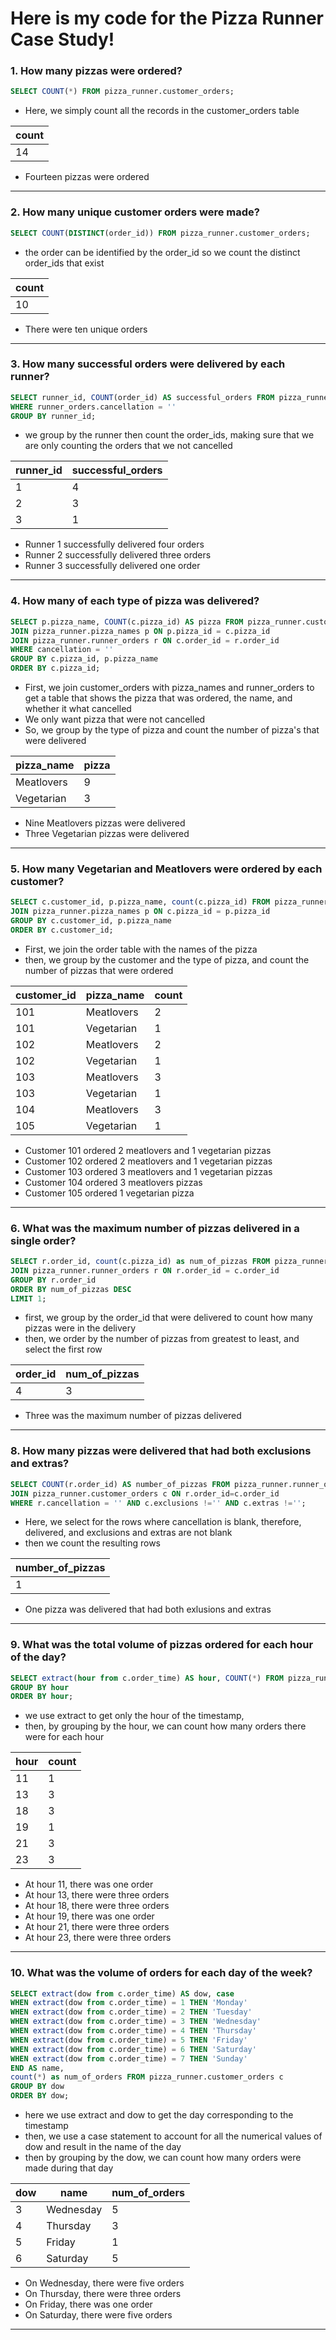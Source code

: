 # Here is my code for the Pizza Runner Case Study!
### 1. How many pizzas were ordered?
```sql
SELECT COUNT(*) FROM pizza_runner.customer_orders;
```
- Here, we simply count all the records in the customer_orders table
  
| count |
| ----- |
| 14    |

- Fourteen pizzas were ordered
---
### 2. How many unique customer orders were made?
```sql
SELECT COUNT(DISTINCT(order_id)) FROM pizza_runner.customer_orders;
```
- the order can be identified by the order_id so we count the distinct order_ids that exist
  
| count |
| ----- |
| 10    |

- There were ten unique orders
---
### 3. How many successful orders were delivered by each runner?
```sql
SELECT runner_id, COUNT(order_id) AS successful_orders FROM pizza_runner.runner_orders
WHERE runner_orders.cancellation = ''
GROUP BY runner_id;
```
- we group by the runner then count the order_ids, making sure that we are only counting the orders that we not cancelled

| runner_id | successful_orders |
| --------- | ----------------- |
| 1         | 4                 |
| 2         | 3                 |
| 3         | 1                 |

- Runner 1 successfully delivered four orders
- Runner 2 successfully delivered three orders
- Runner 3 successfully delivered one order
---
### 4. How many of each type of pizza was delivered?
```sql
SELECT p.pizza_name, COUNT(c.pizza_id) AS pizza FROM pizza_runner.customer_orders c
JOIN pizza_runner.pizza_names p ON p.pizza_id = c.pizza_id
JOIN pizza_runner.runner_orders r ON c.order_id = r.order_id
WHERE cancellation = ''
GROUP BY c.pizza_id, p.pizza_name
ORDER BY c.pizza_id;
```
- First, we join customer_orders with pizza_names and runner_orders to get a table that shows the pizza that was ordered, the name, and whether it what cancelled
- We only want pizza that were not cancelled
- So, we group by the type of pizza and count the number of pizza's that were delivered
  
| pizza_name | pizza |
| ---------- | ----- |
| Meatlovers | 9     |
| Vegetarian | 3     |

- Nine Meatlovers pizzas were delivered
- Three Vegetarian pizzas were delivered
---
### 5. How many Vegetarian and Meatlovers were ordered by each customer?
```sql
SELECT c.customer_id, p.pizza_name, count(c.pizza_id) FROM pizza_runner.customer_orders c
JOIN pizza_runner.pizza_names p ON c.pizza_id = p.pizza_id
GROUP BY c.customer_id, p.pizza_name
ORDER BY c.customer_id;
```
- First, we join the order table with the names of the pizza
- then, we group by the customer and the type of pizza, and count the number of pizzas that were ordered

| customer_id | pizza_name | count |
| ----------- | ---------- | ----- |
| 101         | Meatlovers | 2     |
| 101         | Vegetarian | 1     |
| 102         | Meatlovers | 2     |
| 102         | Vegetarian | 1     |
| 103         | Meatlovers | 3     |
| 103         | Vegetarian | 1     |
| 104         | Meatlovers | 3     |
| 105         | Vegetarian | 1     |

- Customer 101 ordered 2 meatlovers and 1 vegetarian pizzas
- Customer 102 ordered 2 meatlovers and 1 vegetarian pizzas
- Customer 103 ordered 3 meatlovers and 1 vegetarian pizzas
- Customer 104 ordered 3 meatlovers pizzas
- Customer 105 ordered 1 vegetarian pizza
---

### 6. What was the maximum number of pizzas delivered in a single order?
```sql
SELECT r.order_id, count(c.pizza_id) as num_of_pizzas FROM pizza_runner.customer_orders c
JOIN pizza_runner.runner_orders r ON r.order_id = c.order_id
GROUP BY r.order_id
ORDER BY num_of_pizzas DESC
LIMIT 1;
```
- first, we group by the order_id that were delivered to count how many pizzas were in the delivery
- then, we order by the number of pizzas from greatest to least, and select the first row
  
| order_id | num_of_pizzas |
| -------- | ------------- |
| 4        | 3             |

- Three was the maximum number of pizzas delivered
---

### 8. How many pizzas were delivered that had both exclusions and extras?
```sql
SELECT COUNT(r.order_id) AS number_of_pizzas FROM pizza_runner.runner_orders r
JOIN pizza_runner.customer_orders c ON r.order_id=c.order_id
WHERE r.cancellation = '' AND c.exclusions !='' AND c.extras !='';
```
- Here, we select for the rows where cancellation is blank, therefore, delivered, and exclusions and extras are not blank
- then we count the resulting rows
  
| number_of_pizzas |
| ---------------- |
| 1                |

- One pizza was delivered that had both exlusions and extras
---
### 9. What was the total volume of pizzas ordered for each hour of the day?
```sql
SELECT extract(hour from c.order_time) AS hour, COUNT(*) FROM pizza_runner.customer_orders c
GROUP BY hour
ORDER BY hour;
```
- we use extract to get only the hour of the timestamp,
- then, by grouping by the hour, we can count how many orders there were for each hour
  
| hour | count |
| ---- | ----- |
| 11   | 1     |
| 13   | 3     |
| 18   | 3     |
| 19   | 1     |
| 21   | 3     |
| 23   | 3     |

- At hour 11, there was one order
- At hour 13, there were three orders
- At hour 18, there were three orders
- At hour 19, there was one order
- At hour 21, there were three orders
- At hour 23, there were three orders
---

### 10. What was the volume of orders for each day of the week?
```sql
SELECT extract(dow from c.order_time) AS dow, case
WHEN extract(dow from c.order_time) = 1 THEN 'Monday'
WHEN extract(dow from c.order_time) = 2 THEN 'Tuesday'
WHEN extract(dow from c.order_time) = 3 THEN 'Wednesday'
WHEN extract(dow from c.order_time) = 4 THEN 'Thursday'
WHEN extract(dow from c.order_time) = 5 THEN 'Friday'
WHEN extract(dow from c.order_time) = 6 THEN 'Saturday'
WHEN extract(dow from c.order_time) = 7 THEN 'Sunday'
END AS name,
count(*) as num_of_orders FROM pizza_runner.customer_orders c
GROUP BY dow
ORDER BY dow;
```
- here we use extract and dow to get the day corresponding to the timestamp
- then, we use a case statement to account for all the numerical values of dow and result in the name of the day
- then by grouping by the dow, we can count how many orders were made during that day

| dow | name      | num_of_orders |
| --- | --------- | ------------- |
| 3   | Wednesday | 5             |
| 4   | Thursday  | 3             |
| 5   | Friday    | 1             |
| 6   | Saturday  | 5             |

- On Wednesday, there were five orders
- On Thursday, there were three orders
- On Friday, there was one order
- On Saturday, there were five orders
---

